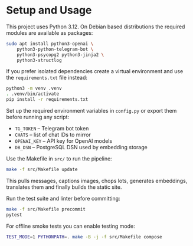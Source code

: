 # Setup and Usage

This project uses Python 3.12.  On Debian based distributions the required
modules are available as packages:

```bash
sudo apt install python3-openai \
    python3-python-telegram-bot \
    python3-psycopg2 python3-jinja2 \
    python3-structlog
```

If you prefer isolated dependencies create a virtual environment and use the
`requirements.txt` file instead:

```bash
python3 -m venv .venv
. .venv/bin/activate
pip install -r requirements.txt
```

Set up the required environment variables in `config.py` or export them before running any script:
- `TG_TOKEN` – Telegram bot token
- `CHATS` – list of chat IDs to mirror
- `OPENAI_KEY` – API key for OpenAI models
- `DB_DSN` – PostgreSQL DSN used by embedding storage

Use the Makefile in `src/` to run the pipeline:

```bash
make -f src/Makefile update
```

This pulls messages, captions images, chops lots, generates embeddings, translates them and finally builds the static site.

Run the test suite and linter before committing:

```bash
make -f src/Makefile precommit
pytest
```

For offline smoke tests you can enable testing mode:

```bash
TEST_MODE=1 PYTHONPATH=. make -B -j -f src/Makefile compose
```
